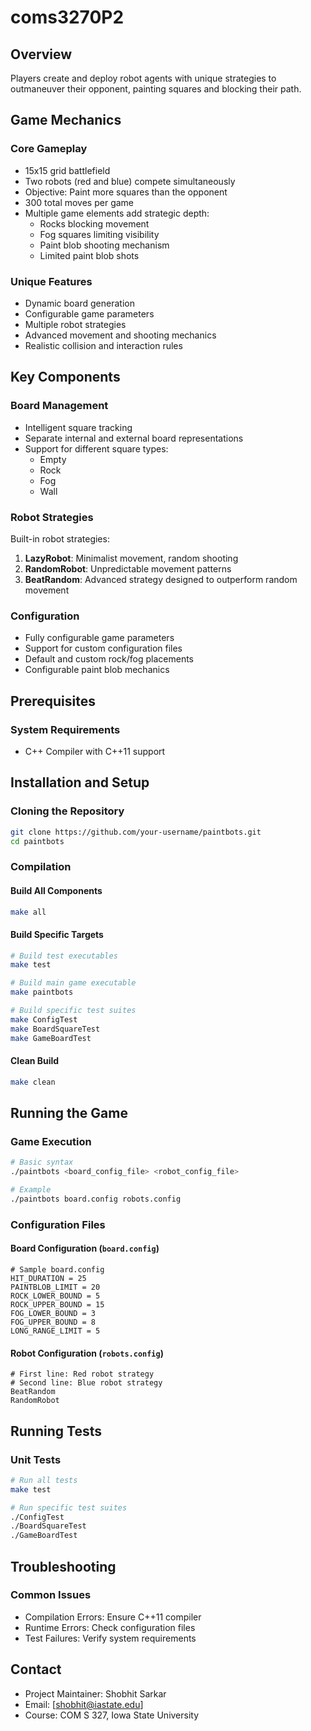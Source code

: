 # coms3270P2

## Overview

 Players create and deploy robot agents with unique strategies to outmaneuver their opponent, painting squares and blocking their path.

## Game Mechanics

### Core Gameplay
- 15x15 grid battlefield
- Two robots (red and blue) compete simultaneously
- Objective: Paint more squares than the opponent
- 300 total moves per game
- Multiple game elements add strategic depth:
  - Rocks blocking movement
  - Fog squares limiting visibility
  - Paint blob shooting mechanism
  - Limited paint blob shots

### Unique Features
- Dynamic board generation
- Configurable game parameters
- Multiple robot strategies
- Advanced movement and shooting mechanics
- Realistic collision and interaction rules

## Key Components

### Board Management
- Intelligent square tracking
- Separate internal and external board representations
- Support for different square types:
  - Empty
  - Rock
  - Fog
  - Wall

### Robot Strategies
Built-in robot strategies:
1. **LazyRobot**: Minimalist movement, random shooting
2. **RandomRobot**: Unpredictable movement patterns
3. **BeatRandom**: Advanced strategy designed to outperform random movement

### Configuration
- Fully configurable game parameters
- Support for custom configuration files
- Default and custom rock/fog placements
- Configurable paint blob mechanics

## Prerequisites

### System Requirements
- C++ Compiler with C++11 support

## Installation and Setup

### Cloning the Repository
```bash
git clone https://github.com/your-username/paintbots.git
cd paintbots
```

### Compilation

#### Build All Components
```bash
make all
```

#### Build Specific Targets
```bash
# Build test executables
make test

# Build main game executable
make paintbots

# Build specific test suites
make ConfigTest
make BoardSquareTest
make GameBoardTest
```

#### Clean Build
```bash
make clean
```

## Running the Game

### Game Execution
```bash
# Basic syntax
./paintbots <board_config_file> <robot_config_file>

# Example
./paintbots board.config robots.config
```

### Configuration Files

#### Board Configuration (`board.config`)
```
# Sample board.config
HIT_DURATION = 25
PAINTBLOB_LIMIT = 20
ROCK_LOWER_BOUND = 5
ROCK_UPPER_BOUND = 15
FOG_LOWER_BOUND = 3
FOG_UPPER_BOUND = 8
LONG_RANGE_LIMIT = 5
```

#### Robot Configuration (`robots.config`)
```
# First line: Red robot strategy
# Second line: Blue robot strategy
BeatRandom
RandomRobot
```

## Running Tests

### Unit Tests
```bash
# Run all tests
make test

# Run specific test suites
./ConfigTest
./BoardSquareTest
./GameBoardTest
```

## Troubleshooting

### Common Issues
- Compilation Errors: Ensure C++11 compiler
- Runtime Errors: Check configuration files
- Test Failures: Verify system requirements

## Contact
- Project Maintainer: Shobhit Sarkar
- Email: [shobhit@iastate.edu]
- Course: COM S 327, Iowa State University
